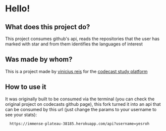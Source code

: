 # Hello!

  ## What does this project do?

  This project consumes github's api, reads the repositories that the user has marked with star and from them identifies the languages of interest

  ## Was made by whom?

  This is a project made by [vinicius reis](https://github.com/vinicius73) for the [codecast study platform](https://github.com/codecasts/)

  ## How to use it

  It was originally built to be consumed via the terminal (you can check the original project on codecasts github page), this fork turned it into an api that can be consumed by this url (just change the params to your username to see your stats):

      https://immense-plateau-38185.herokuapp.com/api?username=yesroh
